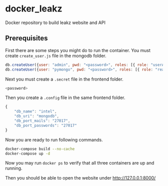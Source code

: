 # docker_leakz

Docker repository to build leakz website and API


## Prerequisites

First there are some steps you might do to run the container.
You must create `create_user.js` file in the mongodb folder.

```js
db.createUser({user: "admin", pwd: "<password>", roles: [{ role: "userAdminAnyDatabase", db: "admin" }] })
db.createUser({user: "pymongo", pwd: "<password>", roles: [{ role: "readWrite", db: "intel" }] });
```

Next you must create a `.secret` file in the frontend folder.

```js
<password>
```

Then you create a `.config` file in the same frontend folder.

```js
{
    "db_name": "intel",
    "db_uri": "mongodb",
    "db_port_mails": "27017",
    "db_port_passwords": "27017"
}
```

Now you are ready to run following commands.

```sh
docker-compose build --no-cache
docker-compose up -d
```

Now you may run `docker ps` to verify that all three containers are up and running.

Then you should be able to open the website under http://127.0.0.1:8000/
